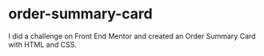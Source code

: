 # order-summary-card
I did a challenge on Front End Mentor and created an Order Summary Card with HTML and CSS.
